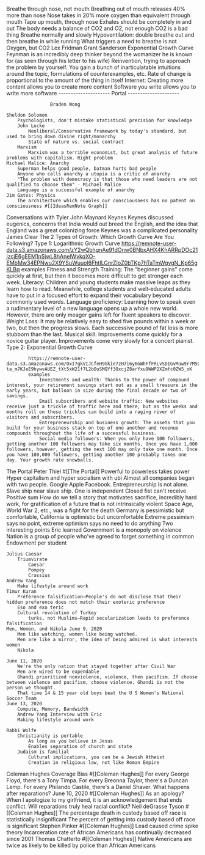 Breathe through nose, not mouth
    Breathing out of mouth releases 40% more than nose
    Nose takes in 20% more oxygen than equivalent through mouth
    Tape up mouth, through nose
    Exhales should be completely in and out
        The body needs a balance of CO2 and O2, not enough CO2 is a bad thing
        Breathe normally and slowly
        Hypoventilation: double breathe out and then breathe in while running
            What triggers a need to breathe is not Oxygen, but CO2
Lex Fridman
    Grant Sanderson
        Exponential Growth Curve
            Feynman is an incredibly deep thinker beyond the womanizer he is known for (as seen through his letter to his wife)
                Reinvention, trying to approach the problem by yourself. You gain a bunch of inarticulatable intuitions around the topic, formulations of counterexamples, etc.
            Rate of change is proportional to the amount of the thing in itself
                Internet: Creating more content allows you to create more content
                Software you write allows you to write more software
                --------------------- Portal ---------------------
                    
                    Braden Wong
                
    Sheldon Solomon
        Psychologists, don't mistake statistical precision for knowledge
        John Locke
            Neoliberal/Conservative framework by today's standard, but used to bring down divine right/monarchy
            State of nature vs. social contract
        Marxism
            Marxism was a terrible economist, but great analysis of future problems with capitalism. Right problem
    Michael Malice: Anarchy
        Superman helps good people, batman hurts bad people
        Anyone who calls anarchy a utopia is a critic of anarchy
        "The problem with democracy is that those who need leaders are not qualified to choose them" - Michael Malice
        Language is a successful example of anarchy
    Jim Gates: Physics
        The architecture which enables our consciousness has no patent on consciousness #[[IdeasRemNote Graph]] 
Conversations with Tyler
    John Maynard Keynes
        Keynes discussed eugenics, concerns that India would out breed the English, and the idea that England was a great colonizing force
        Keynes was a complicated personality
James Clear
     The 2 Types of Growth: Which Growth Curve Are You Following?
        Type 1: Logarithmic Growth Curve
            https://remnote-user-data.s3.amazonaws.com/zY2wQbhgnAe91dOnw0BNbxAHX4KhARRpDOc21jzcjE6gEEM1nSjwL8hAnelWvkqXO-EMbMw34EPNwu2X9YSuWuuoI6FhtILGnrZIoZ0bTKp7hTaTmWgvgN_Kp65gKLBq
            examples
                Fitness and Strength Training: The “beginner gains” come quickly at first, but then it becomes more difficult to get stronger each week.
                Literacy: Children and young students make massive leaps as they learn how to read. Meanwhile, college students and well-educated adults have to put in a focused effort to expand their vocabulary beyond commonly used words.
                Language proficiency: Learning how to speak even a rudimentary level of a new language opens up a whole new world. However, there are only meager gains left for fluent speakers to discover.
                Weight Loss: It may be relatively easy to shed five pounds within a week or two, but then the progress slows. Each successive pound of fat loss is more stubborn than the last.
                Musical skill: Improvements come quickly for a novice guitar player. Improvements come very slowly for a concert pianist.
        Type 2: Exponential Growth Curve
            
            https://remnote-user-data.s3.amazonaws.com/OxI7gkVIJCfeH9Gkie7zH7i6y6GWhFfFRLvSDIGvMuw9r7M50idqCALPX1P-ta_m7KJeE9hywvAUEZ_tXt5xW21f7L2bOuSMQYf3OxcjZ8arYxu9WWP2XZmfc0ZW5_oK
            examples
                Investments and wealth: Thanks to the power of compound interest, your retirement savings start out as a small treasure in the early years, but balloon in size during the final decade or two of savings.
                Email subscribers and website traffic: New websites receive just a trickle of traffic here and there, but as the weeks and months roll on those trickles can build into a raging river of visitors and subscribers.
                Entrepreneurship and business growth: The assets that you build for your business stack on top of one another and revenue compounds throughout the life of a successful business.
                Social media followers: When you only have 100 followers, getting another 100 followers may take six months. Once you have 1,000 followers, however, getting the next 100 may only take one month. Once you have 100,000 followers, getting another 100 probably takes one day. Your growth rate snowballs.
The Portal
    Peter Thiel #[[The Portal]] 
        Powerful to powerless takes power
        Hyper capitalism and hyper socialism with ubi
        Almost all companies began with two people. Google Apple Facebook. Entrepreneurship is not alone.
        Slave ship near slave ship. One is independent
        Closed fist can't receive
        Positive sum
        How do we tell a story that motivates sacrifice, incredibly hard work, for gratification of a future that is not intrinsically violent
            Space Age, World War 2, etc., was a fight for the death
        Germany is pessimistic but comfortable, California is optimistic but uncomfortable
        Extreme pessimism says no point, extreme optimism says no need to do anything
        Two interesting points Eric learned
            Government is a monopoly on violence
            Nation is a group of people who've agreed to forget something in common
        Endowment per student
        
    Julius Caesar
        Triumvirate
            Caesar
            Pompey
            Crassius
    Andrew Yang
        Make lifestyle around work
    Timur Kuran
        Préférence falsification―People's do not disclose that their hidden preference does not match their exoteric preference
        Eso and exo teric
        Cultural revolution of Turkey
            turks, not Muslims―Rapid secularization leads to preference falsification
    Men, Women, and Nikola June 9, 2020
        Men like watching, women like being watched.
        Men are like a mirror, the idea of being admired is what interests women
        Nikola
        
    June 11, 2020
        We're the only nation that stayed together after Civil War
        Men are wired to be expendable
        Ghandi prioritized nonviolence, violence, then pacifism. If choose between violence and pacifism, choose violence. Ghandi is not the person we thought.
        That time 14 & 15 year old boys beat the U S Women's National Soccer Team
    June 13, 2020
        Compute, Memory, Bandwidth
        Andrew Yang Interview with Eric
        Making lifestyle around work
        
    Rabbi Wolfe
        Christianity is portable
            As long as you believe in Jesus
            Enables separation of church and state
        Judaism is familial
            Cultural implications, you can be a Jewish Atheist
            Creation in religious law, not like Roman Empire
    
    
    
    
    
    
    
Coleman Hughes
    Coverage Bias #[[Coleman Hughes]] 
        For every George Floyd, there's a Tony Timpa.
        For every Breonna Taylor, there's a Duncan Lemp.
        For every Philando Castile, there's a Daniel Shaver.
    What happens after reparations? June 10, 2020 #[[Coleman Hughes]] 
        As an apology? When I apologize to my girlfriend, it is an acknowledgement that ends conflict. Will reparations truly heal racial conflict?
    Neil deGrasse Tyson #[[Coleman Hughes]] 
        The percentage death in custody based off race is statistically insignificant
        The percent of getting into custody based off race is significant
    Stephen Pinker #[[Coleman Hughes]] 
        Lead caused crime spike theory
        Incarceration rate of African Americans has continually decreased since 2001
    Thomas Chatterto #[[Coleman Hughes]] 
        Native Americans are twice as likely to be killed by police than African Americans



